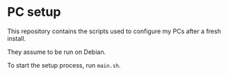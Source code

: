 # PC setup

This repository contains the scripts used to configure my PCs after a fresh install.

They assume to be run on Debian.

To start the setup process, run `main.sh`.
